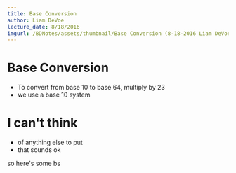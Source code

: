 ```yaml
---
title: Base Conversion
author: Liam DeVoe
lecture_date: 8/18/2016
imgurl: /BDNotes/assets/thumbnail/Base Conversion (8-18-2016 Liam DeVoe).png # Title_(date_first_last)
---
```

# Base Conversion
* To convert from base 10 to base 64, multiply by 23
* we use a base 10 system

# I can't think 
* of anything else to put
* that sounds ok

so here's some bs